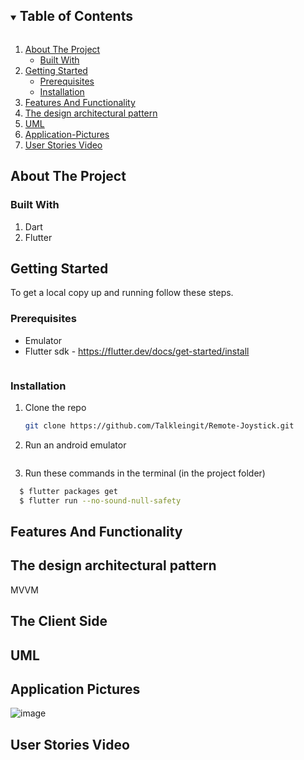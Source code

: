 





<!-- TABLE OF CONTENTS -->
<details open="open">
  <summary><h2 style="display: inline-block">Table of Contents</h2></summary>
  <ol>
    <li>
      <a href="#about-the-project">About The Project</a>
      <ul>
        <li><a href="#built-with">Built With</a></li>
      </ul>
    </li>
    <li>
      <a href="#getting-started">Getting Started</a>
      <ul>
        <li><a href="#prerequisites">Prerequisites</a></li>
        <li><a href="#installation">Installation</a></li>
      </ul>
    </li>
    <li><a href="#Features-And-Functionality">Features And Functionality</a></li>
    <li><a href="#The-design-architectural-pattern">The design architectural pattern</a></li>
    <li><a href="#UML">UML</a></li>
    <li><a href="#Application-Pictures">Application-Pictures</a></li>
    <li><a href="#User-Stories-Video">User Stories Video</a></li>
  </ol>
</details>



<!-- ABOUT THE PROJECT -->
## About The Project






### Built With
1. Dart
2. Flutter





<!-- GETTING STARTED -->
## Getting Started

To get a local copy up and running follow these steps.

### Prerequisites

* Emulator
* Flutter sdk - https://flutter.dev/docs/get-started/install
  ```sh
  ```

### Installation

1. Clone the repo
   ```sh
   git clone https://github.com/Talkleingit/Remote-Joystick.git
   ```
2. Run an android emulator
 ```sh
```
3. Run these commands in the terminal (in the project folder)
 ```sh
   $ flutter packages get
   $ flutter run --no-sound-null-safety
```
   

<!-- Features-And-Functionality -->
## Features And Functionality



<!-- The-design-architectural-pattern -->
## The design architectural pattern
 MVVM 
 
<!-- UML -->
## The Client Side

 
<!-- The Algorithm Server -->

<!-- UML -->
## UML


<!-- Application-Pictures -->
## Application Pictures
![image](https://user-images.githubusercontent.com/72923818/122303620-7dad5200-cf0c-11eb-9e0a-1949e801a92b.png)





<!-- User-Stories-Video -->
## User Stories Video





<!-- MARKDOWN LINKS & IMAGES -->
<!-- https://www.markdownguide.org/basic-syntax/#reference-style-links -->
[contributors-shield]: https://img.shields.io/github/contributors/github_username/repo.svg?style=for-the-badge
[contributors-url]: https://github.com/github_username/repo/graphs/contributors
[forks-shield]: https://img.shields.io/github/forks/github_username/repo.svg?style=for-the-badge
[forks-url]: https://github.com/github_username/repo/network/members
[stars-shield]: https://img.shields.io/github/stars/github_username/repo.svg?style=for-the-badge
[stars-url]: https://github.com/github_username/repo/stargazers
[issues-shield]: https://img.shields.io/github/issues/github_username/repo.svg?style=for-the-badge
[issues-url]: https://github.com/github_username/repo/issues
[license-shield]: https://img.shields.io/github/license/github_username/repo.svg?style=for-the-badge
[license-url]: https://github.com/github_username/repo/blob/master/LICENSE.txt
[linkedin-shield]: https://img.shields.io/badge/-LinkedIn-black.svg?style=for-the-badge&logo=linkedin&colorB=555
[linkedin-url]: https://linkedin.com/in/github_username
